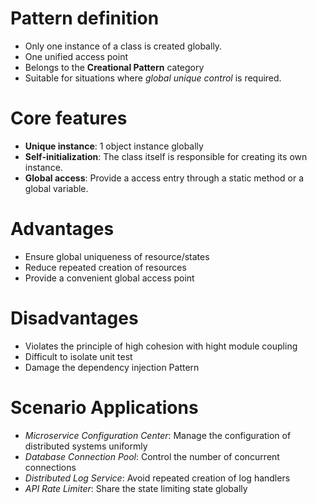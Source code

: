 # Pattern definition

- Only one instance of a class is created globally.
- One unified access point
- Belongs to the **Creational Pattern** category
- Suitable for situations where *global unique control* is required.

# Core features

- **Unique instance**: 1 object instance globally
- **Self-initialization**: The class itself is responsible for creating its own instance.
- **Global access**: Provide a access entry through a static method or a global variable.

# Advantages
- Ensure global uniqueness of resource/states
- Reduce repeated creation of resources
- Provide a convenient global access point

# Disadvantages
- Violates the principle of high cohesion with hight module coupling
- Difficult to isolate unit test
- Damage the dependency injection Pattern

# Scenario Applications
- *Microservice Configuration Center*: Manage the configuration of distributed systems uniformly
- *Database Connection Pool*: Control the number of concurrent connections
- *Distributed Log Service*: Avoid repeated creation of log handlers
- *API Rate Limiter*: Share the state limiting state globally

